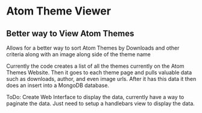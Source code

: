 # Atom Theme Viewer
<h2>Better way to View Atom Themes</h2>



Allows for a better way to sort Atom Themes by Downloads and other criteria along with an image along side of the theme name 

Currently the code creates a list of all the themes currently on the Atom Themes Website. Then it goes to each theme page and pulls 
valuable data such as downloads, author, and even image urls. After it has this data it then does an insert into a MongoDB database.



ToDo:
Create Web Interface to display the data, currently have a way to paginate the data. Just need to setup a handlebars view to display the data.

